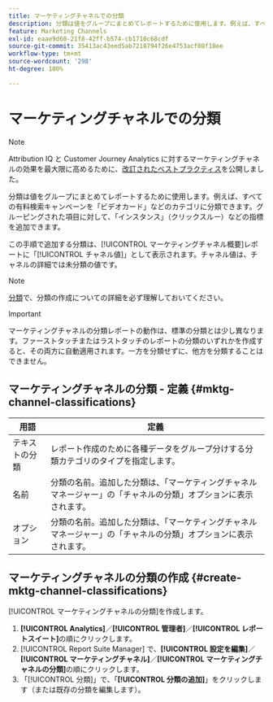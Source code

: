 ```yaml
---
title: マーケティングチャネルでの分類
description: 分類は値をグループにまとめてレポートするために使用します。例えば、すべての有料検索キャンペーンを「ビデオカード」などのカテゴリに分類できます。グルーピングされた項目に対して、「インスタンス」（クリックスルー）などの指標を追加できます。
feature: Marketing Channels
exl-id: eaae9d60-21f8-42ff-b574-cb1710c68cdf
source-git-commit: 35413ac43eed5ab7218794f26e4753acf08f18ee
workflow-type: tm+mt
source-wordcount: '298'
ht-degree: 100%

---
```


# マーケティングチャネルでの分類

>[!NOTE]
>
>Attribution IQ と Customer Journey Analytics に対するマーケティングチャネルの効果を最大限に高めるために、[改訂されたベストプラクティス](/help/components/c-marketing-channels/mchannel-best-practices.md)を公開しました。

分類は値をグループにまとめてレポートするために使用します。例えば、すべての有料検索キャンペーンを「ビデオカード」などのカテゴリに分類できます。グルーピングされた項目に対して、「インスタンス」（クリックスルー）などの指標を追加できます。

この手順で追加する分類は、[!UICONTROL マーケティングチャネル概要]レポートに「[!UICONTROL チャネル値]」として表示されます。チャネル値は、チャネルの詳細では未分類の値です。

>[!NOTE]
>
>[分類](/help/components/classifications/c-classifications.md)で、分類の作成についての詳細を必ず理解しておいてください。

>[!IMPORTANT]
>
>マーケティングチャネルの分類レポートの動作は、標準の分類とは少し異なります。ファーストタッチまたはラストタッチのレポートの分類のいずれかを作成すると、その両方に自動適用されます。一方を分類せずに、他方を分類することはできません。

## マーケティングチャネルの分類 - 定義 {#mktg-channel-classifications}

| 用語 | 定義 |
|--- |--- |
| テキストの分類 | レポート作成のために各種データをグループ分けする分類カテゴリのタイプを指定します。 |
| 名前 | 分類の名前。追加した分類は、「マーケティングチャネルマネージャー」の「チャネルの分類」オプションに表示されます。 |
| オプション | 分類の名前。追加した分類は、「マーケティングチャネルマネージャー」の「チャネルの分類」オプションに表示されます。 |

## マーケティングチャネルの分類の作成 {#create-mktg-channel-classifications}

[!UICONTROL マーケティングチャネルの分類]を作成します。

1. **[!UICONTROL Analytics]**／**[!UICONTROL 管理者]**／**[!UICONTROL レポートスイート]**&#x200B;の順にクリックします。
1. [!UICONTROL Report Suite Manager] で、**[!UICONTROL 設定を編集]**／**[!UICONTROL マーケティングチャネル]**／**[!UICONTROL マーケティングチャネルの分類]**&#x200B;の順にクリックします。
1. 「[!UICONTROL 分類]」で、「**[!UICONTROL 分類の追加]**」をクリックします（または既存の分類を編集します）。
